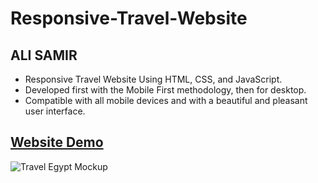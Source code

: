 # Responsive-Travel-Website

## ALI SAMIR

- Responsive Travel Website Using HTML, CSS, and JavaScript.
- Developed first with the Mobile First methodology, then for desktop.
- Compatible with all mobile devices and with a beautiful and pleasant user interface.

## [Website Demo](https://alisamirali.github.io/Responsive-Travel-Website/)
![Travel Egypt Mockup](https://user-images.githubusercontent.com/62913154/167006032-bb957bd2-b8dc-4c6e-a471-3e7cbdf1a450.png)
